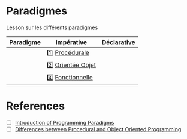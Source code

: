 # Paradigmes


Lesson sur les différents paradigmes

| Paradigme | Impérative | Déclarative |
|-----------|------------|-------------|
|           | :one: [Procédurale](procedurale) | |
|           | :two: [Orientée Objet](oo) | |
|           | :three: [Fonctionnelle](fonctionnelle) |


# References

- [ ] [Introduction of Programming Paradigms](https://www.geeksforgeeks.org/introduction-of-programming-paradigms/)
- [ ] [Differences between Procedural and Object Oriented Programming](https://www.geeksforgeeks.org/differences-between-procedural-and-object-oriented-programming/)
